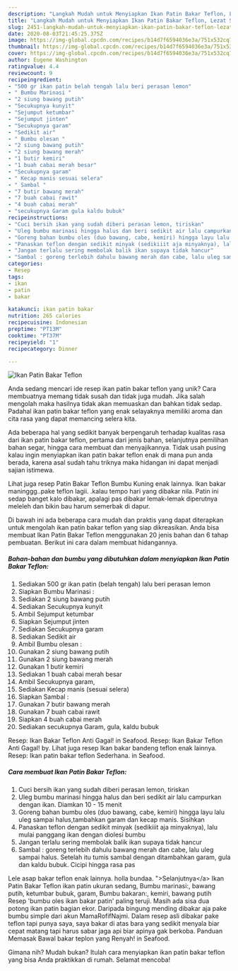 ```yaml
---
description: "Langkah Mudah untuk Menyiapkan Ikan Patin Bakar Teflon, Lezat Sekali"
title: "Langkah Mudah untuk Menyiapkan Ikan Patin Bakar Teflon, Lezat Sekali"
slug: 2451-langkah-mudah-untuk-menyiapkan-ikan-patin-bakar-teflon-lezat-sekali
date: 2020-08-03T21:45:25.375Z
image: https://img-global.cpcdn.com/recipes/b14d7f6594036e3a/751x532cq70/ikan-patin-bakar-teflon-foto-resep-utama.jpg
thumbnail: https://img-global.cpcdn.com/recipes/b14d7f6594036e3a/751x532cq70/ikan-patin-bakar-teflon-foto-resep-utama.jpg
cover: https://img-global.cpcdn.com/recipes/b14d7f6594036e3a/751x532cq70/ikan-patin-bakar-teflon-foto-resep-utama.jpg
author: Eugene Washington
ratingvalue: 4.4
reviewcount: 9
recipeingredient:
- "500 gr ikan patin belah tengah lalu beri perasan lemon"
- " Bumbu Marinasi "
- "2 siung bawang putih"
- "Secukupnya kunyit"
- "Sejumput ketumbar"
- "Sejumput jinten"
- "Secukupnya garam"
- "Sedikit air"
- " Bumbu olesan "
- "2 siung bawang putih"
- "2 siung bawang merah"
- "1 butir kemiri"
- "1 buah cabai merah besar"
- "Secukupnya garam"
- " Kecap manis sesuai selera"
- " Sambal "
- "7 butir bawang merah"
- "7 buah cabai rawit"
- "4 buah cabai merah"
- "secukupnya Garam gula kaldu bubuk"
recipeinstructions:
- "Cuci bersih ikan yang sudah diberi perasan lemon, tiriskan"
- "Uleg bumbu marinasi hingga halus dan beri sedikit air lalu campurkan dengan ikan. Diamkan 10 - 15 menit"
- "Goreng bahan bumbu oles (duo bawang, cabe, kemiri) hingga layu lalu uleg sampai halus,tambahkan garam dan kecap manis. Sisihkan"
- "Panaskan teflon dengan sedikit minyak (sedikiiit aja minyaknya), lalu mulai panggang ikan dengan diolesi bumbu"
- "Jangan terlalu sering membolak balik ikan supaya tidak hancur"
- "Sambal : goreng terlebih dahulu bawang merah dan cabe, lalu uleg sampai halus. Setelah itu tumis sambal dengan ditambahkan garam, gula dan kaldu bubuk. Cicipi hingga rasa pas"
categories:
- Resep
tags:
- ikan
- patin
- bakar

katakunci: ikan patin bakar 
nutrition: 265 calories
recipecuisine: Indonesian
preptime: "PT13M"
cooktime: "PT37M"
recipeyield: "1"
recipecategory: Dinner

---
```



![Ikan Patin Bakar Teflon](https://img-global.cpcdn.com/recipes/b14d7f6594036e3a/751x532cq70/ikan-patin-bakar-teflon-foto-resep-utama.jpg)

Anda sedang mencari ide resep ikan patin bakar teflon yang unik? Cara membuatnya memang tidak susah dan tidak juga mudah. Jika salah mengolah maka hasilnya tidak akan memuaskan dan bahkan tidak sedap. Padahal ikan patin bakar teflon yang enak selayaknya memiliki aroma dan cita rasa yang dapat memancing selera kita.

Ada beberapa hal yang sedikit banyak berpengaruh terhadap kualitas rasa dari ikan patin bakar teflon, pertama dari jenis bahan, selanjutnya pemilihan bahan segar, hingga cara membuat dan menyajikannya. Tidak usah pusing kalau ingin menyiapkan ikan patin bakar teflon enak di mana pun anda berada, karena asal sudah tahu triknya maka hidangan ini dapat menjadi sajian istimewa.

Lihat juga resep Patin Bakar Teflon Bumbu Kuning enak lainnya. Ikan bakar maninggg..pake teflon lagii. .kalau tempo hari yang dibakar nila. Patin ini sedap banget kalo dibakar, apalagi pas dibakar lemak-lemak diperutnya meleleh dan bikin bau harum semerbak di dapur.


Di bawah ini ada beberapa cara mudah dan praktis yang dapat diterapkan untuk mengolah ikan patin bakar teflon yang siap dikreasikan. Anda bisa membuat Ikan Patin Bakar Teflon menggunakan 20 jenis bahan dan 6 tahap pembuatan. Berikut ini cara dalam membuat hidangannya.

<!--inarticleads1-->

##### Bahan-bahan dan bumbu yang dibutuhkan dalam menyiapkan Ikan Patin Bakar Teflon:

1. Sediakan 500 gr ikan patin (belah tengah) lalu beri perasan lemon
1. Siapkan  Bumbu Marinasi :
1. Sediakan 2 siung bawang putih
1. Sediakan Secukupnya kunyit
1. Ambil Sejumput ketumbar
1. Siapkan Sejumput jinten
1. Sediakan Secukupnya garam
1. Sediakan Sedikit air
1. Ambil  Bumbu olesan :
1. Gunakan 2 siung bawang putih
1. Gunakan 2 siung bawang merah
1. Gunakan 1 butir kemiri
1. Sediakan 1 buah cabai merah besar
1. Ambil Secukupnya garam,
1. Sediakan  Kecap manis (sesuai selera)
1. Siapkan  Sambal :
1. Gunakan 7 butir bawang merah
1. Gunakan 7 buah cabai rawit
1. Siapkan 4 buah cabai merah
1. Sediakan secukupnya Garam, gula, kaldu bubuk


Resep: Ikan Bakar Teflon Anti Gagal! in Seafood. Resep: Ikan Bakar Teflon Anti Gagal! by. Lihat juga resep Ikan bakar bandeng teflon enak lainnya. Resep: Ikan patin bakar teflon Sederhana. in Seafood. 

<!--inarticleads2-->

##### Cara membuat Ikan Patin Bakar Teflon:

1. Cuci bersih ikan yang sudah diberi perasan lemon, tiriskan
1. Uleg bumbu marinasi hingga halus dan beri sedikit air lalu campurkan dengan ikan. Diamkan 10 - 15 menit
1. Goreng bahan bumbu oles (duo bawang, cabe, kemiri) hingga layu lalu uleg sampai halus,tambahkan garam dan kecap manis. Sisihkan
1. Panaskan teflon dengan sedikit minyak (sedikiiit aja minyaknya), lalu mulai panggang ikan dengan diolesi bumbu
1. Jangan terlalu sering membolak balik ikan supaya tidak hancur
1. Sambal : goreng terlebih dahulu bawang merah dan cabe, lalu uleg sampai halus. Setelah itu tumis sambal dengan ditambahkan garam, gula dan kaldu bubuk. Cicipi hingga rasa pas


Lele asap bakar teflon enak lainnya. holla bundaa. &#34;&gt;Selanjutnya&lt;/a&gt; Ikan Patin Bakar Teflon ikan patin ukuran sedang, Bumbu marinasi:, bawang putih, ketumbar bubuk, garam, Bumbu bakaran:, kemiri, bawang putih Resep &#39;bumbu oles ikan bakar patin&#39; paling teruji. Masih ada sisa dua potong ikan patin bagian ekor. Daripada bingung mending dibakar aja pake bumbu simple dari akun MamaRofifNajmi. Dalam resep asli dibakar pake teflon tapi punya saya, saya bakar di atas bara yang sedikit menyala biar cepat matang tapi harus sabar jaga api biar apinya gak berkoba. Panduan Memasak Bawal bakar teplon yang Renyah! in Seafood. 

Gimana nih? Mudah bukan? Itulah cara menyiapkan ikan patin bakar teflon yang bisa Anda praktikkan di rumah. Selamat mencoba!
